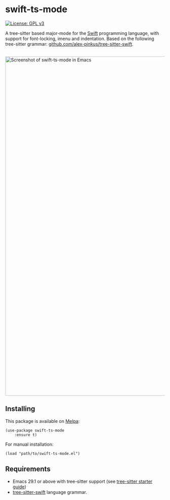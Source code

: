 # swift-ts-mode

[![License: GPL v3](https://img.shields.io/badge/License-GPLv3-blue.svg)](https://www.gnu.org/licenses/gpl-3.0)

A tree-sitter based major-mode for the [Swift](https://swift.org) programming language, with support for font-locking, imenu and indentation. Based on the following tree-sitter grammar: [github.com/alex-pinkus/tree-sitter-swift](https://github.com/alex-pinkus/tree-sitter-swift).

<br/>
<img width="1070" alt="Screenshot of swift-ts-mode in Emacs" src="https://github.com/rechsteiner/swift-ts-mode/assets/1238984/9cadacb8-3708-4d69-9035-5ae967689219">
<br/>

## Installing

This package is available on [Melpa](https://melpa.org):

```
(use-package swift-ts-mode
    :ensure t)
```

For manual installation:

```
(load "path/to/swift-ts-mode.el")
```

## Requirements

- Emacs 29.1 or above with tree-sitter support (see [tree-sitter starter guide](https://git.savannah.gnu.org/cgit/emacs.git/tree/admin/notes/tree-sitter/starter-guide?h=emacs-29))
- [tree-sitter-swift](https://github.com/alex-pinkus/tree-sitter-swift) language grammar.
